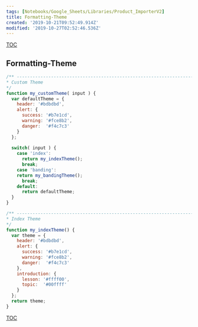 ```yaml
---
tags: [Notebooks/Google_Sheets/Libraries/Product_ImporterV2]
title: Formatting-Theme
created: '2019-10-21T09:52:49.914Z'
modified: '2019-10-27T02:52:46.536Z'
---
```


[TOC](@note/Notebooks/Google_Sheets/Libraries/Product_ImporterV2/TOC.md)

## Formatting-Theme

```js
/** ----------------------------------------------------------------------------
* Custom Theme
*/
function my_customTheme( input ) {
  var defaultTheme = {
    header: '#bdbdbd',
    alert: {
      success: '#b7e1cd',
      warning: '#fce8b2',
      danger:  '#f4c7c3'
    }
  };
  
  switch( input ) {
    case 'index':
      return my_indexTheme();
      break;
    case 'banding':
    return my_bandingTheme();
      break;
    default:
      return defaultTheme;
  }
}

/** ----------------------------------------------------------------------------
* Index Theme
*/
function my_indexTheme() {
  var theme = {
    header: '#bdbdbd',
    alert: {
      success: '#b7e1cd',
      warning: '#fce8b2',
      danger:  '#f4c7c3'
    },
    introduction: {
      lesson: '#ffff00',
      topic:  '#00ffff'
    }
  };
  return theme;
}
```

[TOC](@note/Notebooks/Google_Sheets/Libraries/Product_ImporterV2/TOC.md)
